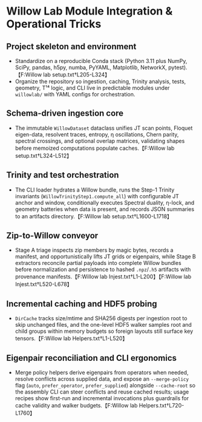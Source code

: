 # Willow Lab Module Integration & Operational Tricks

## Project skeleton and environment
- Standardize on a reproducible Conda stack (Python 3.11 plus NumPy, SciPy, pandas, h5py, numba, PyYAML, Matplotlib, NetworkX, pytest).【F:Willow lab setup.txt†L205-L324】
- Organize the repository so ingestion, caching, Trinity analysis, tests, geometry, T¹⁴ logic, and CLI live in predictable modules under `willowlab/` with YAML configs for orchestration.

## Schema-driven ingestion core
- The immutable `WillowDataset` dataclass unifies JT scan points, Floquet eigen-data, resolvent traces, entropy, η oscillations, Chern parity, spectral crossings, and optional overlap matrices, validating shapes before memoized computations populate caches.【F:Willow lab setup.txt†L324-L512】

## Trinity and test orchestration
- The CLI loader hydrates a Willow bundle, runs the Step-1 Trinity invariants (`WillowTrinityStep1.compute_all`) with configurable JT anchor and window, conditionally executes Spectral duality, η-lock, and geometry batteries when data is present, and records JSON summaries to an artifacts directory.【F:Willow lab setup.txt†L1600-L1718】

## Zip-to-Willow conveyor
- Stage A triage inspects zip members by magic bytes, records a manifest, and opportunistically lifts JT grids or eigenpairs, while Stage B extractors reconcile partial payloads into complete Willow bundles before normalization and persistence to hashed `.npz`/`.h5` artifacts with provenance manifests.【F:Willow lab Injest.txt†L1-L200】【F:Willow lab Injest.txt†L520-L678】

## Incremental caching and HDF5 probing
- `DirCache` tracks size/mtime and SHA256 digests per ingestion root to skip unchanged files, and the one-level HDF5 walker samples root and child groups within memory budgets so foreign layouts still surface key tensors.【F:Willow lab Helpers.txt†L1-L520】

## Eigenpair reconciliation and CLI ergonomics
- Merge policy helpers derive eigenpairs from operators when needed, resolve conflicts across supplied data, and expose an `--merge-policy` flag (`auto`, `prefer_operator`, `prefer_supplied`) alongside `--cache-root` so the assembly CLI can steer conflicts and reuse cached results; usage recipes show first-run and incremental invocations plus guardrails for cache validity and walker budgets.【F:Willow lab Helpers.txt†L720-L1760】
